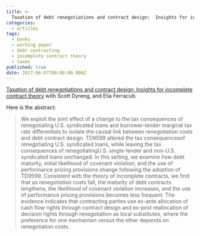 ```yaml
---
title: >-
  Taxation of debt renegotiations and contract design:  Insights for incomplete contract theory
categories:
  - articles
tags:
  - banks
  - working paper
  - debt contracting
  - incomplete contract theory
  - taxes
published: true
date: 2017-06-07T00:00:00.000Z
---
```


[Taxation of debt renegotiations and contract design:  Insights for incomplete contract theory](https://papers.ssrn.com/sol3/papers.cfm?abstract_id=2981069)
with Scott Dyreng, and Elia Ferracuti.

Here is the abstract:

> We exploit the joint effect of a change to the tax consequences of renegotiating U.S. syndicated loans and borrower-lender marginal tax rate differentials to isolate the causal link between renegotiation costs and debt contract design. TD9599 altered the tax consequencesof renegotiating U.S. syndicated loans, while leaving the tax consequences of renegotiatingU.S. single-lender and non-U.S. syndicated loans unchanged. In this setting, we examine how debt maturity, initial likelihood of covenant violation, and the use of performance pricing provisions change following the adoption of TD9599.  Consistent with the theory of incomplete contracts, we find that as renegotiation costs fall, the maturity of debt contracts lengthens, the likelihood of covenant violation increases, and the use of performance pricing provisions becomes less frequent. The evidence indicates that contracting parties use ex-ante allocation of cash flow rights through contract design and ex-post reallocation of decision rights through renegotiation as local substitutes, where the preference for one mechanism versus the other depends on renegotiation costs.

